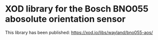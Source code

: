 # XOD library for the Bosch BNO055 abosolute orientation sensor

This library has been published:
https://xod.io/libs/wayland/bno055-aos/
